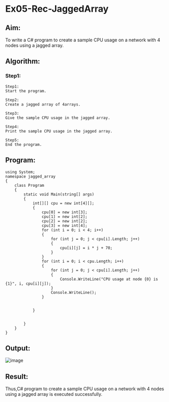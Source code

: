 # Ex05-Rec-JaggedArray
## Aim:
To write a C# program to create a sample CPU usage on a network with 4 nodes using a jagged array.
## Algorithm:
### Step1:
```
Step1:
Start the program.

Step2:
Create a jagged array of 4arrays.

Step3:
Give the sample CPU usage in the jagged array.

Step4:
Print the sample CPU usage in the jagged array.

Step5:
End the program.
```

## Program:
```
using System;
namespace jagged_array
{
    class Program
    {
        static void Main(string[] args)
        {
            int[][] cpu = new int[4][];
            {
                cpu[0] = new int[3];
                cpu[1] = new int[2];
                cpu[2] = new int[2];
                cpu[3] = new int[4];
                for (int i = 0; i < 4; i++)
                {
                    for (int j = 0; j < cpu[i].Length; j++)
                    {
                        cpu[i][j] = i * j + 70;
                    }
                }
                for (int i = 0; i < cpu.Length; i++)
                {
                    for (int j = 0; j < cpu[i].Length; j++)
                    {
                        Console.WriteLine("CPU usage at node {0} is {1}", i, cpu[i][j]);
                    }
                    Console.WriteLine();
                }


            }


        }
    }
}
```

## Output:



![image](https://github.com/KathirvelAIDS/Ex05-Rec-JaggedArray/assets/94911373/bb7aa285-3d2a-4fae-a1ad-ba3bc61b617b)



## Result:


Thus,C# program to create a sample CPU usage on a network with 4 nodes using a jagged array is executed successfully.
